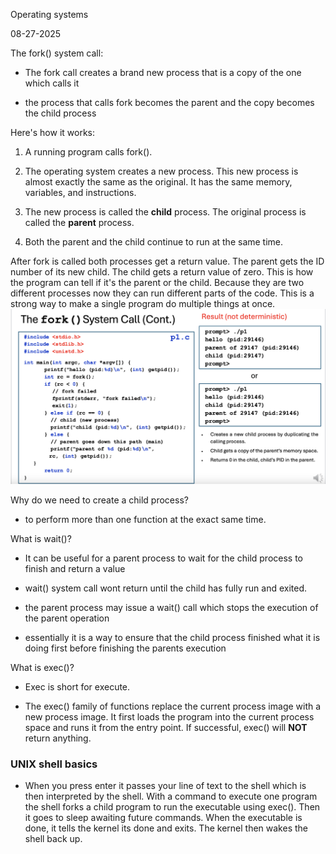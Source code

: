 Operating systems

08-27-2025

  

The fork() system call:

- The fork call creates a brand new process that is a copy of the one which calls it

- the process that calls fork becomes the parent and the copy becomes the child process

  

Here's how it works:

1. A running program calls fork().

2. The operating system creates a new process. This new process is almost exactly the same as the original. It has the same memory, variables, and instructions.

3. The new process is called the **child** process. The original process is called the **parent** process.

4. Both the parent and the child continue to run at the same time.

  

After fork is called both processes get a return value. The parent gets the ID number of its new child. The child gets a return value of zero. This is how the program can tell if it's the parent or the child. Because they are two different processes now they can run different parts of the code. This is a strong way to make a single program do multiple things at once. ![](../../images/Screenshot%202025-08-27%20at%202.42.57%20PM.png)

Why do we need to create a child process?

- to perform more than one function at the exact same time.

What is wait()?

- It can be useful for a parent process to wait for the child process to finish and return a value

- wait() system call wont return until the child has fully run and exited.

  

- the parent process may issue a wait() call which stops the execution of the parent operation

- essentially it is a way to ensure that the child process finished what it is doing first before finishing the parents execution

What is exec()?

- Exec is short for execute.

- The exec() family of functions replace the current process image with a new process image. It first loads the program into the current process space and runs it from the entry point. If successful, exec() will **NOT** return anything.

### UNIX shell basics

- When you press enter it passes your line of text to the shell which is then interpreted by the shell. With a command to execute one program the shell forks a child program to run the executable using exec(). Then it goes to sleep awaiting future commands. When the executable is done, it tells the kernel its done and exits. The kernel then wakes the shell back up.